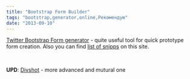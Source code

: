 ```yaml
---
title: "Bootstrap Form Builder"
tags: "bootstrap,generator,online,Рекомендую"
date: "2013-09-10"
---
```


[Twitter Bootstrap Form generator](https://bootsnipp.com/forms) - quite useful tool for quick prototype form creation. Also you can find [list of snipps](https://bootsnipp.com/snipps) on this site.

 

**UPD**: [Divshot](https://www.divshot.com/) - more advanced and mutural one
